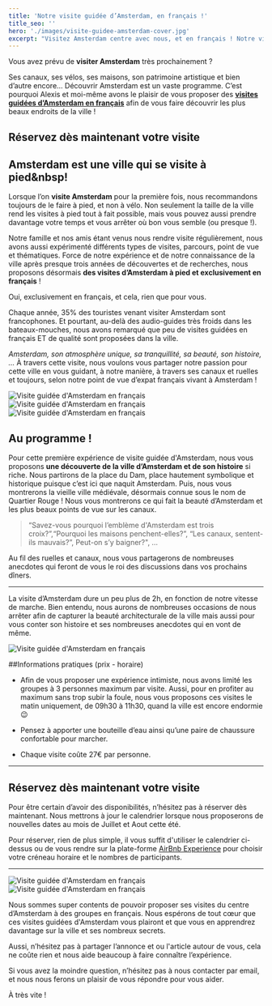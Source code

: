 ```yaml
---
title: 'Notre visite guidée d’Amsterdam, en français !'
title_seo: ''
hero: './images/visite-guidee-amsterdam-cover.jpg'
excerpt: "Visitez Amsterdam centre avec nous, et en français ! Notre visite guidée vous permettra de découvrir Amsterdam autrement durant votre week-end."
---
```


Vous avez prévu de **visiter Amsterdam** très prochainement ?

Ses canaux, ses vélos, ses maisons, son patrimoine artistique et bien d’autre encore… Découvrir Amsterdam est un vaste programme. C’est pourquoi Alexis et moi-même avons le plaisir de vous proposer des **[visites guidées d’Amsterdam en français](https://www.airbnb.fr/experiences/844912)** afin de vous faire découvrir les plus beaux endroits de la ville !

## Réservez dès maintenant votre visite

<airbnb></airbnb>

## Amsterdam est une ville qui se visite à pied&nbsp! 

Lorsque l’on **visite Amsterdam** pour la première fois, nous recommandons toujours de le faire à pied, et non à vélo. Non seulement la taille de la ville rend les visites à pied tout à fait possible, mais vous pouvez aussi prendre davantage votre temps et vous arrêter où bon vous semble (ou presque !). 

Notre famille et nos amis étant venus nous rendre visite régulièrement, nous avons aussi expérimenté différents types de visites, parcours, point de vue et thématiques. Force de notre expérience et de notre connaissance de la ville après presque trois années de découvertes et de recherches, nous proposons désormais **des visites d’Amsterdam à pied et exclusivement en français** !

Oui, exclusivement en français, et cela, rien que pour vous.

Chaque année, 35% des touristes venant visiter Amsterdam sont francophones. Et pourtant, au-delà des audio-guides très froids dans les bateaux-mouches, nous avons remarqué que peu de visites guidées en français ET de qualité sont proposées dans la ville. 

_Amsterdam, son atmosphère unique, sa tranquillité, sa beauté, son histoire, …_ À travers cette visite, nous voulons vous partager notre passion pour cette ville en vous guidant, à notre manière, à travers ses canaux et ruelles et toujours, selon notre point de vue d’expat français vivant à Amsterdam !

<gallery>
<img alt="Visite guidée d'Amsterdam en français" src="./images/visite-guidee-amsterdam-01-A.jpg">
<img alt="Visite guidée d'Amsterdam en français" src="./images/visite-guidee-amsterdam-01-B.jpg">
<img alt="Visite guidée d'Amsterdam en français" src="./images/visite-guidee-amsterdam-01-C.jpg">
</gallery>

## Au programme !

Pour cette première expérience de visite guidée d'Amsterdam, nous vous proposons **une découverte de la ville d’Amsterdam et de son histoire** si riche. Nous partirons de la place du Dam, place hautement symbolique et historique puisque c’est ici que naquit Amsterdam. Puis, nous vous montrerons la vieille ville médiévale, désormais connue sous le nom de Quartier Rouge ! Nous vous montrerons ce qui fait la beauté d’Amsterdam et les plus beaux points de vue sur les canaux.

>“Savez-vous pourquoi l’emblème d'Amsterdam est trois croix?”,“Pourquoi les maisons penchent-elles?”, “Les canaux, sentent-ils mauvais?”, Peut-on s’y baigner?", …

Au fil des ruelles et canaux, nous vous partagerons de nombreuses anecdotes qui feront de vous le roi des discussions dans vos prochains dîners.

---

La visite d’Amsterdam dure un peu plus de 2h, en fonction de notre vitesse de marche. Bien entendu, nous aurons de nombreuses occasions de nous arrêter afin de capturer la beauté architecturale de la ville mais aussi pour vous conter son histoire et ses nombreuses anecdotes qui en vont de même. 

<img alt="Visite guidée d'Amsterdam en français" src="./images/visite-guidee-amsterdam-02.jpg">


##Informations pratiques (prix - horaire)

* Afin de vous proposer une expérience intimiste, nous avons limité les groupes à 3 personnes maximum par visite. Aussi, pour en profiter au maximum sans trop subir la foule, nous vous proposons ces visites le matin uniquement, de 09h30 à 11h30, quand la ville est encore endormie 😉

* Pensez à apporter une bouteille d’eau ainsi qu’une paire de chaussure confortable pour marcher.

* Chaque visite coûte 27€ par personne.

---

## Réservez dès maintenant votre visite

<airbnb></airbnb>

Pour être certain d’avoir des disponibilités, n’hésitez pas à réserver dès maintenant. Nous mettrons à jour le calendrier lorsque nous proposerons de nouvelles dates au mois de Juillet et Aout cette été.

Pour réserver, rien de plus simple, il vous suffit d'utiliser le calendrier ci-dessus ou de vous rendre sur la plate-forme [AirBnb Experience](https://www.airbnb.fr/experiences/844912) pour choisir votre créneau horaire et le nombres de participants.



--- 

<gallery>
<img alt="Visite guidée d'Amsterdam en français" src="./images/visite-guidee-amsterdam-clemence.jpg">
<img alt="Visite guidée d'Amsterdam en français" src="./images/visite-guidee-amsterdam-alexis.jpg">
</gallery>

Nous sommes super contents de pouvoir proposer ses visites du centre d’Amsterdam à des groupes en français. Nous espérons de tout cœur que ces visites guidées d'Amsterdam vous plairont et que vous en apprendrez davantage sur la ville et ses nombreux secrets. 

Aussi, n’hésitez pas à partager l’annonce et ou l'article autour de vous, cela ne coûte rien et nous aide beaucoup à faire connaître l’expérience.

Si vous avez la moindre question, n’hésitez pas à nous contacter par email, et nous nous ferons un plaisir de vous répondre pour vous aider. 

À très vite !